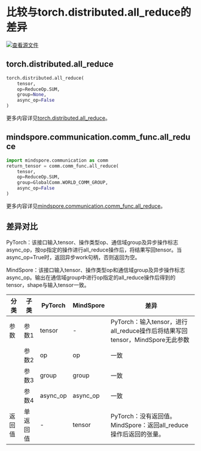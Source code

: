 # 比较与torch.distributed.all_reduce的差异

[![查看源文件](https://mindspore-website.obs.cn-north-4.myhuaweicloud.com/website-images/r2.4.0/resource/_static/logo_source.svg)](https://gitee.com/mindspore/docs/blob/r2.4.0/docs/mindspore/source_zh_cn/note/api_mapping/pytorch_diff/all_reduce.md)

## torch.distributed.all_reduce

```python
torch.distributed.all_reduce(
    tensor,
    op=ReduceOp.SUM,
    group=None,
    async_op=False
)
```

更多内容详见[torch.distributed.all_reduce](https://pytorch.org/docs/1.8.1/distributed.html#torch.distributed.all_reduce)。

## mindspore.communication.comm_func.all_reduce

```python
import mindspore.communication as comm
return_tensor = comm.comm_func.all_reduce(
    tensor,
    op=ReduceOp.SUM,
    group=GlobalComm.WORLD_COMM_GROUP,
    async_op=False
)
```

更多内容详见[mindspore.communication.comm_func.all_reduce](https://www.mindspore.cn/docs/en/r2.4.0/api_python/communication/mindspore.communication.comm_func.all_reduce.html#mindspore.communication.comm_func.all_reduce)。

## 差异对比

PyTorch：该接口输入tensor、操作类型op、通信域group及异步操作标志async_op，按op指定的操作进行all_reduce操作后，将结果写回tensor。当async_op=True时，返回异步work句柄，否则返回为空。

MindSpore：该接口输入tensor、操作类型op和通信域group及异步操作标志async_op。输出在通信域group中进行op指定的all_reduce操作后得到的tensor，shape与输入tensor一致。

| 分类 | 子类   |PyTorch | MindSpore | 差异                                                        |
|----|------| --- |-----------|-----------------------------------------------------------|
| 参数 | 参数1  | tensor | -         | PyTorch：输入tensor，进行all_reduce操作后将结果写回tensor，MindSpore无此参数 |
|    | 参数2  | op | op        | 一致                                                        |
|    | 参数3  | group | group     | 一致                                                        |
|    | 参数4  | async_op | async_op    | 一致                                                         |
| 返回值 | 单返回值 | - | tensor    | PyTorch：没有返回值。 MindSpore：返回all_reduce操作后返回的张量。            |
